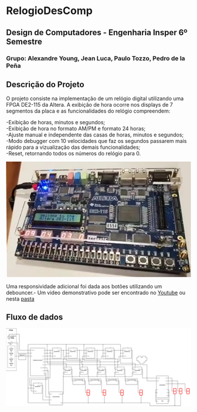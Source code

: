 # RelogioDesComp
## Design de Computadores - Engenharia Insper 6º Semestre
### Grupo: Alexandre Young, Jean Luca, Paulo Tozzo, Pedro de la Peña

## Descrição do Projeto
O projeto consiste na implementação de um relógio digital utilizando uma FPGA DE2-115 da Altera. A exibição de hora ocorre nos displays de 7 segmentos da placa e as funcionalidades do relógio compreendem:  

-Exibição de horas, minutos e segundos;   
-Exibição de hora no formato AM/PM e formato 24 horas;  
-Ajuste manual e independente das casas de horas, minutos e segundos;  
-Modo debugger com 10 velocidades que faz os segundos passarem mais rápido para a vizualização das demais funcionalidades;  
-Reset, retornando todos os números do relógio para 0.  

![Placa](/doc/fpga.png)

Uma responsividade adicional foi dada aos botões utilizando um debouncer.-
Um video demonstrativo pode ser encontrado no [Youtube](https://www.youtube.com/watch?v=nVh3ch9Pl34) ou nesta [pasta](/Video_Demo)

## Fluxo de dados

![Placa](/doc/block.png)
